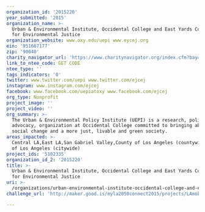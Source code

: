 ```yaml
---
organization_id: '2015220'
year_submitted: '2015'
organization_name: >-
  Urban & Environmental Institute, Occidental College and East Yards Communities
  for Environmental Justice
organization_website: www.oxy.edu/uepi www.eycej.org
ein: '951667177'
zip: '90040'
charity_navigator_url: 'https://www.charitynavigator.org/index.cfm?bay=search.profile&ein=951667177'
link_to_ntee_code: GET CODE
ntee_type: ''
tags_indicators: '0'
twitter: www.twitter.com/uepi www.twitter.com/ejcej
instagram: www.instagram.com/ejcej
facebook: www.facebook.com/uepiatoxy www.facebook.com/ejcej
org_type: Nonprofit
project_image: ''
project_video: ''
org_summary: >-
  The Urban & Environmental Policy Institute (UEPI) is a research, policy, and
  advocacy, organization at Occidental College committed to bringing about
  social change and a more just, livable and green society.
areas_impacted: >-
  Central LA,East LA,San Gabriel Valley,County of Los Angeles (countywide),City
  of Los Angeles (citywide)
project_ids: '5102335'
organization_id_2: '2015220'
title: >-
  Urban & Environmental Institute, Occidental College and East Yards Communities
  for Environmental Justice
uri: >-
  /organizations/urban-environmental-institute-occidental-college-and-east-yards-communities-for-environmental-justice/
challenge_url: 'http://maker.good.is/myla2050connect2015/projects/LAmobilized.html'

---
```

